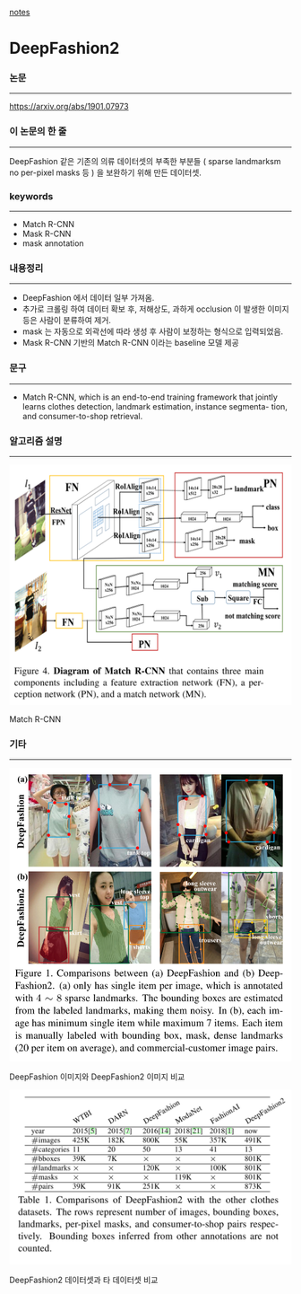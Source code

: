 [notes](https://www.notion.so/bluecandle/DeepFashion2-8b966107c81a4394b3bdd5a1b0d36ea3)

# DeepFashion2

### 논문

---

https://arxiv.org/abs/1901.07973

### 이 논문의 한 줄

---

DeepFashion 같은 기존의 의류 데이터셋의 부족한 부분들 ( sparse landmarksm no per-pixel masks 등 ) 을 보완하기 위해 만든 데이터셋.

### keywords

---

- Match R-CNN
- Mask R-CNN
- mask annotation

### 내용정리

---

- DeepFashion 에서 데이터 일부 가져옴.
- 추가로 크롤링 하여 데이터 확보 후, 저해상도, 과하게 occlusion 이 발생한 이미지 등은 사람이 분류하여 제거.
- mask 는 자동으로 외곽선에 따라 생성 후 사람이 보정하는 형식으로 입력되었음.
- Mask R-CNN 기반의 Match R-CNN 이라는 baseline 모델 제공

### 문구

---

- Match R-CNN, which is an end-to-end training framework that jointly learns clothes detection, landmark estimation, instance segmenta- tion, and consumer-to-shop retrieval.

### 알고리즘 설명

---

![images/Untitled.png](images/Untitled.png)

Match R-CNN

### 기타

---

![images/Untitled%201.png](images/Untitled%201.png)

DeepFashion 이미지와 DeepFashion2 이미지 비교

![images/Untitled%202.png](images/Untitled%202.png)

DeepFashion2 데이터셋과 타 데이터셋 비교